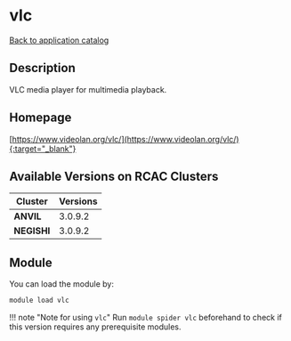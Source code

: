 # vlc

[Back to application catalog](../app_catalog.md)

## Description

VLC media player for multimedia playback.

## Homepage

[https://www.videolan.org/vlc/](https://www.videolan.org/vlc/){:target="_blank"}

## Available Versions on RCAC Clusters

|Cluster|Versions|
|---|---|
**ANVIL**|3.0.9.2
**NEGISHI**|3.0.9.2

## Module

You can load the module by:

```bash
module load vlc
```

!!! note "Note for using `vlc`"
    Run `module spider vlc` beforehand to check if this version requires any prerequisite modules.
